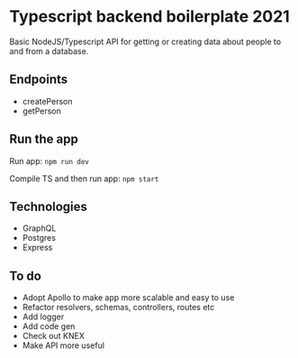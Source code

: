 # Typescript backend boilerplate 2021

Basic NodeJS/Typescript API for getting or creating data about people to and from a database.

## Endpoints

- createPerson
- getPerson
## Run the app

Run app: `npm run dev`

Compile TS and then run app: `npm start`
## Technologies
- GraphQL
- Postgres
- Express

## To do
- Adopt Apollo to make app more scalable and easy to use
- Refactor resolvers, schemas, controllers, routes etc
- Add logger
- Add code gen
- Check out KNEX
- Make API more useful